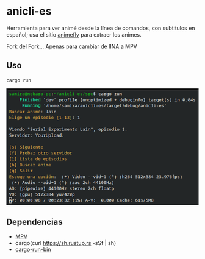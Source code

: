 # anicli-es

Herramienta para ver animé desde la línea de comandos, con subtitulos en español; usa el sitio [animeflv](https://animeflv.net) para extraer los animes.

Fork del Fork... Apenas para cambiar de IINA a MPV

## Uso

	cargo run

![](./anicli-es.png)

## Dependencias

* [MPV](https://mpv.io/installation/)
* cargo(curl https://sh.rustup.rs -sSf | sh)
* [cargo-run-bin](https://crates.io/crates/cargo-run-bin)
